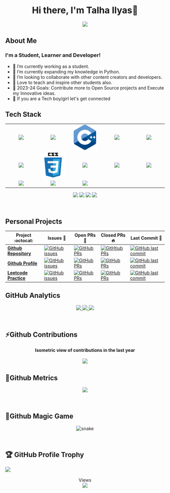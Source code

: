 <body>
  <div align="center">
    <h1> Hi there, I'm Talha Ilyas👋<a href="#"></h1>
  </div>
<p align="center">
<a href="https://github.com/Talhailyas309"><img src="https://readme-typing-svg.herokuapp.com?lines=A+Student;A+Learner;Frontend+Developer;Backend+Developer&center=true&width=500&height=50"></a>
	

 ## About Me
<img align="right" alt="" src="github.jpg" width="200" />
	
### I'm a Student, Learner and Developer!
- 🔭 I’m currently working as a student.
- 🌱 I’m currently expanding my knowledge in Python.
- 👯 I’m looking to collaborate with other content creators and developers.
- 📢 Love to teach and inspire other students also.
- 🥅 2023-24 Goals: Contribute more to Open Source projects and Execute my Innovative ideas.
- 💎 If you are a Tech boy/girl let's get connected  
 

<h2>Tech Stack</h2>

<table width="100">
<tr>
    <td align='center' width="200">
        <img src="https://github.com/abranhe/programming-languages-logos/blob/master/src/javascript/javascript.svg" width="80">
    </td>

  <td align='center' width="200">
        <img src="https://www.jing.fm/clipimg/full/53-537670_python-png-file-python-logo-png.png"  width="80">
    </td>
 <td align='center' width="200">
        <img src="https://github.com/devicons/devicon/blob/master/icons/cplusplus/cplusplus-original.svg" width="80">
    </td>
 <td align='center' width="200">
        <img src="https://git-scm.com/images/logos/1color-darkbg@2x.png" width="100">
    </td>
 <td align='center' width="200">
        <img src="https://www.vectorlogo.zone/logos/reactjs/reactjs-ar21.svg">
    </td>
 
</tr>
 
<tr>
    <td align='center'>
        <img src="https://upload.wikimedia.org/wikipedia/commons/thumb/3/38/HTML5_Badge.svg/600px-HTML5_Badge.svg.png"  width="80">
    </td>
    <td align='center'>
        <img src="https://raw.githubusercontent.com/devicons/devicon/0d6c64dbbf311879f7d563bfc3ccf559f9ed111c/icons/css3/css3-original-wordmark.svg" width="80">
    </td>
 <td align='center'>
        <img src="https://github.com/bestofjs/bestofjs-webui/blob/master/public/logos/vscode.svg" width="80">
    </td>
     <td align='center'>
        <img src="https://download.logo.wine/logo/Microsoft_Azure/Microsoft_Azure-Logo.wine.png">
    </td>
    <td align='center'>
        <img src="https://upload.wikimedia.org/wikipedia/commons/e/e5/TensorFlow_Logo_with_text.png">
    </td>
</tr>
 
<tr>
    <td align='center'>
        <img src="https://www.djangoproject.com/m/img/logos/django-logo-negative.png">
    </td>
  
  <td align='center'>
        <img src="https://download.logo.wine/logo/MySQL/MySQL-Logo.wine.png" >
    </td>
    <td align='center'>
        <img src="https://encrypted-tbn0.gstatic.com/images?q=tbn:ANd9GcQ4tQ6ZxMVlObIH08ozYIuAgzbirwoLN5gPPcbd94BLkA72Bvv0gBXSxNrOCaNGHAaoG14&usqp=CAU" width="80">
    </td>
</tr>
    
</table>
</p>
<p align="center">
<a href="https://www.linkedin.com/in/Itx-Fida/"><img src="https://img.shields.io/badge/-Itx%20Fida-0077B5?style=flat&logo=Linkedin&logoColor=white"/></a>
<a href="mailto:talha.ilyas309@gmail.com"><img src="https://img.shields.io/badge/-talha.ilyas309@gmail.com-D14836?style=flat&logo=Gmail&logoColor=white"/></a>
<a href="https://www.instagram.com/1mrwick1/"><img src="https://img.shields.io/badge/-@1mrwick1-E4405F?style=flat&logo=Instagram&logoColor=white"/></a>
<a href="https://leetcode.com/itxfida/"><img src="https://img.shields.io/badge/-/itxfida-e8b519?style=flat&logo=leetcode&logoColor=black"/></a>
 </p>
 
<br>

## Personal Projects

|      Project :octocat:   |     Issues :bug:   | Open PRs :bell:  | Closed PRs :fire:  | Last Commit 🚩
|-------------|-------------------|---|---| ----|
| [**Github Repository**](https://github.com/Talhailyas309/Talhailyas309) | [![GitHub issues](https://img.shields.io/github/issues/Talhailyas309/Talhailyas309?color=green&logo=github&style=flat)](https://github.com/Talhailyas309/Talhailyas309/issues) | [![GitHub PRs](https://img.shields.io/github/issues-pr/Talhailyas309/Talhailyas309?style=flat&logo=github)](https://github.com/Talhailyas309/Talhailyas309/pulls)  | [![GitHtiub PRs](https://img.shields.io/github/issues-pr-closed/Talhailyas309/Talhailyas309?style=flat&color=critical&logo=github)](https://github.com/Talhailyas309/transcript_summary/pulls?q=is%3Apr+is%3Aclosed)  |[![GitHub last commit](https://img.shields.io/github/last-commit/Talhailyas309/Talhailyas309?color=blue&logo=github&style=flat)](https://github.com/Talhailyas309/transcript_summary/commits/) |
| [**Github Profile**](https://github.com/Talhailyas309/Talhailyas309) | [![GitHub issues](https://img.shields.io/github/issues/Talhailyas309/Talhailyas309?color=green&logo=github&style=flat)](https://github.com/Talhailyas309/Talhailyas309/pulls) | [![GitHub PRs](https://img.shields.io/github/issues-pr/Talhailyas309/Talhailyas309?style=flat&logo=github)](https://github.com/Talhailyas309/Talhailyas309/pulls)  | [![GitHub PRs](https://img.shields.io/github/issues-pr-closed/Talhailyas309/Talhailyas309?style=flat&color=critical&logo=github)](https://github.com/Talhailyas309/Talhailyas309/pulls?q=is%3Apr+is%3Aclosed)   |[![GitHub last commit](https://img.shields.io/github/last-commit/Talhailyas309/Talhailyas309?color=blue&logo=github&style=flat)](https://github.com/Talhailyas309/Talhailyas309/commits/) |
| [**Leetcode Practice**](https://github.com/Talhailyas309/Leetcode) | [![GitHub issues](https://img.shields.io/github/issues/Talhailyas309/Talhailyas309?color=green&logo=github&style=flat)](https://github.com/Talhailyas309/Leetcode/issues) | [![GitHub PRs](https://img.shields.io/github/issues-pr/Talhailyas309/Talhailyas309?style=flat&logo=github)](https://github.com/Talhailyas309/Leetcode/pulls)  | [![GitHub PRs](https://img.shields.io/github/issues-pr-closed/Talhailyas309/Talhailyas309?style=flat&color=critical&logo=github)](https://github.com/itxfida/Leetcode/pulls?q=is%3Apr+is%3Aclosed)   |[![GitHub last commit](https://img.shields.io/github/last-commit/Talhailyas309/Talhailyas309?color=blue&logo=github&style=flat)](https://github.com/Talhailyas309/Leetcode/commits/) |


 <h2>GitHub Analytics
 </h2>

<p align="center">
<a href="https://github.com/Talhailyas309">
  <img height="180em" src="https://github-readme-stats.vercel.app/api?username=Talhailyas309&show_icons=true&theme=algolia&include_all_commits=true&count_private=true"/>
  <img height="180em" src="https://github-readme-stats-eight-theta.vercel.app/api/top-langs/?username=Talhailyas309&layout=compact&langs_count=8&theme=algolia"/>
</a>
  <img width="70%" src="https://github-readme-streak-stats.herokuapp.com/?user=Talhailyas309&show_icons=true&locale=en&layout=demo&theme=algolia" />
</p>
</p>
<br>
<h2>⚡️Github Contributions</h2>
	
<h4 align="center">Isometric view of contributions in the last year</h4>
<p align="center">
	<a href="./profile-3d-contrib/profile-night-green.svg">
		<img width="900em" src="./profile-3d-contrib/profile-night-green.svg">
	</a>
</p>


## 🚀Github Metrics
<p align="center">
	<img width="625em" src="https://github.com/Talhailyas309/Talhailyas309/blob/main/github-metrics.svg" />
</p>
<br>

## 🐛Github Magic Game
<p align="center">
  <img src="https://github.com/Talhailyas309/Talhailyas309/raw/output/github-contribution-grid-snake.svg" alt="snake"></center>
</p>
<br>
<h2 >🏆 GitHub Profile Trophy</h2>
<p>
<a href="https://github.com/Talhailyas309">
  <img src="https://github-profile-trophy.vercel.app/?username=Talhailyas309&theme=matrix&column=8&margin-w=15&margin-h=15"/>

</a>
</p>
<p align="center"> 
  Views<br>
  <img src="https://profile-counter.glitch.me/Talhailyas309/count.svg" />
</p>
